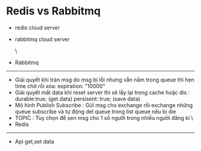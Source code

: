 # Redis vs Rabbitmq
<space><space>
+ redis cloud server
+ rabbitmq cloud server
  
  \\
+ Rabbitmq
-----------------------------
+ Giải quyết khi tràn msg do msg bị lỗi nhưng vẫn nằm trong queue thì hẹn time chờ rồi xóa: expiration: "10000"
+ Giải quyết mất data khi reset server thì sẽ lấy lại trong cache hoặc dis : durable:true; (get data) persisent: true; (save data)
+ Mô hình Publish Subscribe : Gửi msg cho exchange rồi exchange những queue subscribe và tự động del queue trong list queue nếu bị die
+ TOPIC : Tùy chọn để sen msg cho 1 số người trong nhiều người đăng kí
    \\
+ Redis
------------------------------
+ Api get,set data
